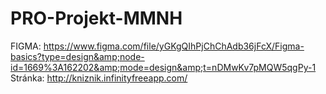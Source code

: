 # PRO-Projekt-MMNH
FIGMA: https://www.figma.com/file/yGKgQIhPjChChAdb36jFcX/Figma-basics?type=design&amp;node-id=1669%3A162202&amp;mode=design&amp;t=nDMwKv7pMQW5qgPy-1
Stránka: http://kniznik.infinityfreeapp.com/
